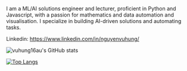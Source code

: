 I am a ML/AI solutions engineer and lecturer, proficient in Python and Javascript, with a passion for mathematics and data automation and visualisation. I specialize in building AI-driven solutions and automating tasks.

Linkedin: https://www.linkedin.com/in/nguyenvuhung/

![vuhung16au's GitHub stats](https://github-readme-stats.vercel.app/api?username=vuhung16au&show=reviews,discussions_started,discussions_answered,prs_merged,prs_merged_percentage)

[![Top Langs](https://github-readme-stats.vercel.app/api/top-langs/?username=vuhung16au)](https://github.com/anuraghazra/github-readme-stats)
